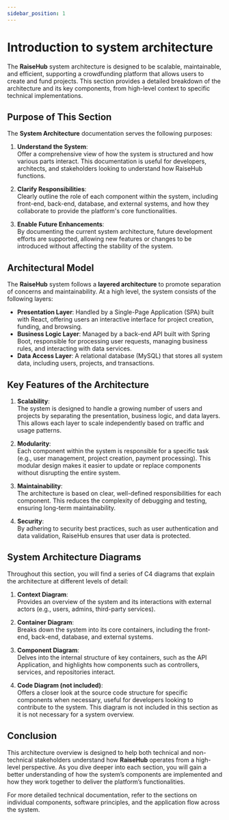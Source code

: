```yaml
---
sidebar_position: 1
---
```


# Introduction to system architecture

The **RaiseHub** system architecture is designed to be scalable, maintainable, and efficient, supporting a crowdfunding platform that allows users to create and fund projects. This section provides a detailed breakdown of the architecture and its key components, from high-level context to specific technical implementations.

## Purpose of This Section

The **System Architecture** documentation serves the following purposes:

1. **Understand the System**:  
   Offer a comprehensive view of how the system is structured and how various parts interact. This documentation is useful for developers, architects, and stakeholders looking to understand how RaiseHub functions.
   
2. **Clarify Responsibilities**:  
   Clearly outline the role of each component within the system, including front-end, back-end, database, and external systems, and how they collaborate to provide the platform's core functionalities.

3. **Enable Future Enhancements**:  
   By documenting the current system architecture, future development efforts are supported, allowing new features or changes to be introduced without affecting the stability of the system.

## Architectural Model

The **RaiseHub** system follows a **layered architecture** to promote separation of concerns and maintainability. At a high level, the system consists of the following layers:

- **Presentation Layer**: Handled by a Single-Page Application (SPA) built with React, offering users an interactive interface for project creation, funding, and browsing.
- **Business Logic Layer**: Managed by a back-end API built with Spring Boot, responsible for processing user requests, managing business rules, and interacting with data services.
- **Data Access Layer**: A relational database (MySQL) that stores all system data, including users, projects, and transactions.

## Key Features of the Architecture

1. **Scalability**:  
   The system is designed to handle a growing number of users and projects by separating the presentation, business logic, and data layers. This allows each layer to scale independently based on traffic and usage patterns.

2. **Modularity**:  
   Each component within the system is responsible for a specific task (e.g., user management, project creation, payment processing). This modular design makes it easier to update or replace components without disrupting the entire system.

3. **Maintainability**:  
   The architecture is based on clear, well-defined responsibilities for each component. This reduces the complexity of debugging and testing, ensuring long-term maintainability.

4. **Security**:  
   By adhering to security best practices, such as user authentication and data validation, RaiseHub ensures that user data is protected.

## System Architecture Diagrams

Throughout this section, you will find a series of C4 diagrams that explain the architecture at different levels of detail:

1. **Context Diagram**:  
   Provides an overview of the system and its interactions with external actors (e.g., users, admins, third-party services).

2. **Container Diagram**:  
   Breaks down the system into its core containers, including the front-end, back-end, database, and external systems.

3. **Component Diagram**:  
   Delves into the internal structure of key containers, such as the API Application, and highlights how components such as controllers, services, and repositories interact.

4. **Code Diagram (not included)**:  
   Offers a closer look at the source code structure for specific components when necessary, useful for developers looking to contribute to the system.
   This diagram is not included in this section as it is not necessary for a system overview.

## Conclusion

This architecture overview is designed to help both technical and non-technical stakeholders understand how **RaiseHub** operates from a high-level perspective. As you dive deeper into each section, you will gain a better understanding of how the system’s components are implemented and how they work together to deliver the platform’s functionalities.

For more detailed technical documentation, refer to the sections on individual components, software principles, and the application flow across the system.
